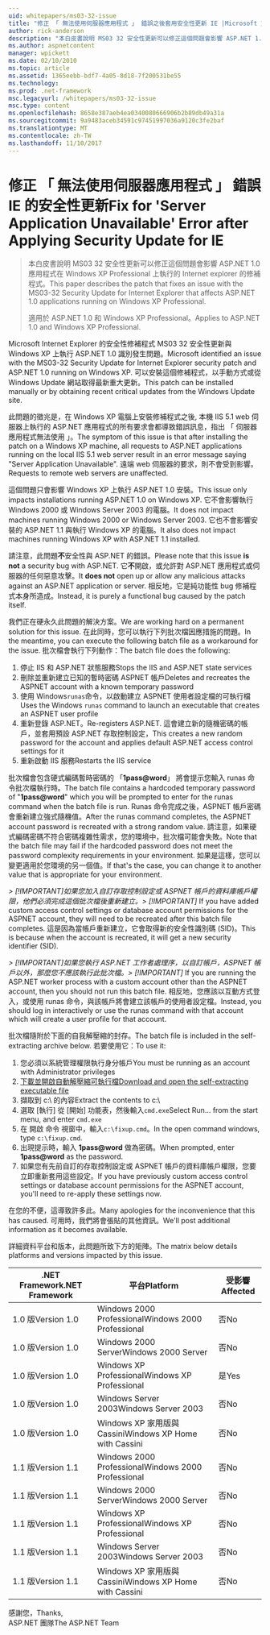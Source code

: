 ```yaml
---
uid: whitepapers/ms03-32-issue
title: "修正 「 無法使用伺服器應用程式 」 錯誤之後套用安全性更新 IE |Microsoft 文件"
author: rick-anderson
description: "本白皮書說明 MS03 32 安全性更新可以修正這個問題會影響 ASP.NET 1.0 Wi-fi 上執行的應用程式的 Internet explorer 的修補程式..."
ms.author: aspnetcontent
manager: wpickett
ms.date: 02/10/2010
ms.topic: article
ms.assetid: 1365eebb-bdf7-4a05-8d18-7f200531be55
ms.technology: 
ms.prod: .net-framework
msc.legacyurl: /whitepapers/ms03-32-issue
msc.type: content
ms.openlocfilehash: 8658e387aeb4ea0340080666906b2b89db49a31a
ms.sourcegitcommit: 9a9483aceb34591c97451997036a9120c3fe2baf
ms.translationtype: MT
ms.contentlocale: zh-TW
ms.lasthandoff: 11/10/2017
---
```

<a name="fix-for-server-application-unavailable-error-after-applying-security-update-for-ie"></a><span data-ttu-id="1dfe3-103">修正 「 無法使用伺服器應用程式 」 錯誤 IE 的安全性更新</span><span class="sxs-lookup"><span data-stu-id="1dfe3-103">Fix for 'Server Application Unavailable' Error after Applying Security Update for IE</span></span>
====================
> <span data-ttu-id="1dfe3-104">本白皮書說明 MS03 32 安全性更新可以修正這個問題會影響 ASP.NET 1.0 應用程式在 Windows XP Professional 上執行的 Internet explorer 的修補程式。</span><span class="sxs-lookup"><span data-stu-id="1dfe3-104">This paper describes the patch that fixes an issue with the MS03-32 Security Update for Internet Explorer that affects ASP.NET 1.0 applications running on Windows XP Professional.</span></span>
> 
> <span data-ttu-id="1dfe3-105">適用於 ASP.NET 1.0 和 Windows XP Professional。</span><span class="sxs-lookup"><span data-stu-id="1dfe3-105">Applies to ASP.NET 1.0 and Windows XP Professional.</span></span>


<span data-ttu-id="1dfe3-106">Microsoft Internet Explorer 的安全性修補程式 MS03 32 安全性更新與 Windows XP 上執行 ASP.NET 1.0 識別發生問題。</span><span class="sxs-lookup"><span data-stu-id="1dfe3-106">Microsoft identified an issue with the MS03-32 Security Update for Internet Explorer security patch and ASP.NET 1.0 running on Windows XP.</span></span> <span data-ttu-id="1dfe3-107">可以安裝這個修補程式，以手動方式或從 Windows Update 網站取得最新重大更新。</span><span class="sxs-lookup"><span data-stu-id="1dfe3-107">This patch can be installed manually or by obtaining recent critical updates from the Windows Update site.</span></span>

<span data-ttu-id="1dfe3-108">此問題的徵兆是，在 Windows XP 電腦上安裝修補程式之後, 本機 IIS 5.1 web 伺服器上執行的 ASP.NET 應用程式的所有要求會都導致錯誤訊息，指出 「 伺服器應用程式無法使用 」。</span><span class="sxs-lookup"><span data-stu-id="1dfe3-108">The symptom of this issue is that after installing the patch on a Windows XP machine, all requests to ASP.NET applications running on the local IIS 5.1 web server result in an error message saying "Server Application Unavailable".</span></span> <span data-ttu-id="1dfe3-109">遠端 web 伺服器的要求，則不會受到影響。</span><span class="sxs-lookup"><span data-stu-id="1dfe3-109">Requests to remote web servers are unaffected.</span></span>

<span data-ttu-id="1dfe3-110">這個問題只會影響 Windows XP 上執行 ASP.NET 1.0 安裝。</span><span class="sxs-lookup"><span data-stu-id="1dfe3-110">This issue only impacts installations running ASP.NET 1.0 on Windows XP.</span></span> <span data-ttu-id="1dfe3-111">它不會影響執行 Windows 2000 或 Windows Server 2003 的電腦。</span><span class="sxs-lookup"><span data-stu-id="1dfe3-111">It does not impact machines running Windows 2000 or Windows Server 2003.</span></span> <span data-ttu-id="1dfe3-112">它也不會影響安裝的 ASP.NET 1.1 與執行 Windows XP 的電腦。</span><span class="sxs-lookup"><span data-stu-id="1dfe3-112">It also does not impact machines running Windows XP with ASP.NET 1.1 installed.</span></span>

<span data-ttu-id="1dfe3-113">請注意，此問題**不**安全性與 ASP.NET 的錯誤。</span><span class="sxs-lookup"><span data-stu-id="1dfe3-113">Please note that this issue **is not** a security bug with ASP.NET.</span></span> <span data-ttu-id="1dfe3-114">它**不**開啟，或允許對 ASP.NET 應用程式或伺服器的任何惡意攻擊。</span><span class="sxs-lookup"><span data-stu-id="1dfe3-114">It **does not** open up or allow any malicious attacks against an ASP.NET application or server.</span></span> <span data-ttu-id="1dfe3-115">相反地，它是純功能性 bug 修補程式本身所造成。</span><span class="sxs-lookup"><span data-stu-id="1dfe3-115">Instead, it is purely a functional bug caused by the patch itself.</span></span>

<span data-ttu-id="1dfe3-116">我們正在硬永久此問題的解決方案。</span><span class="sxs-lookup"><span data-stu-id="1dfe3-116">We are working hard on a permanent solution for this issue.</span></span> <span data-ttu-id="1dfe3-117">在此同時，您可以執行下列批次檔因應措施的問題。</span><span class="sxs-lookup"><span data-stu-id="1dfe3-117">In the meantime, you can execute the following batch file as a workaround for the issue.</span></span> <span data-ttu-id="1dfe3-118">批次檔會執行下列動作：</span><span class="sxs-lookup"><span data-stu-id="1dfe3-118">The batch file does the following:</span></span>

1. <span data-ttu-id="1dfe3-119">停止 IIS 和 ASP.NET 狀態服務</span><span class="sxs-lookup"><span data-stu-id="1dfe3-119">Stops the IIS and ASP.NET state services</span></span>
2. <span data-ttu-id="1dfe3-120">刪除並重新建立已知的暫時密碼 ASPNET 帳戶</span><span class="sxs-lookup"><span data-stu-id="1dfe3-120">Deletes and recreates the ASPNET account with a known temporary password</span></span>
3. <span data-ttu-id="1dfe3-121">使用 Windows`runas`命令，以啟動建立 ASPNET 使用者設定檔的可執行檔</span><span class="sxs-lookup"><span data-stu-id="1dfe3-121">Uses the Windows `runas` command to launch an executable that creates an ASPNET user profile</span></span>
4. <span data-ttu-id="1dfe3-122">重新登錄 ASP.NET。</span><span class="sxs-lookup"><span data-stu-id="1dfe3-122">Re-registers ASP.NET.</span></span> <span data-ttu-id="1dfe3-123">這會建立新的隨機密碼的帳戶，並套用預設 ASP.NET 存取控制設定，</span><span class="sxs-lookup"><span data-stu-id="1dfe3-123">This creates a new random password for the account and applies default ASP.NET access control settings for it</span></span>
5. <span data-ttu-id="1dfe3-124">重新啟動 IIS 服務</span><span class="sxs-lookup"><span data-stu-id="1dfe3-124">Restarts the IIS service</span></span>

<span data-ttu-id="1dfe3-125">批次檔會包含硬式編碼暫時密碼的 「**1pass@word**」 將會提示您輸入 runas 命令批次檔執行時。</span><span class="sxs-lookup"><span data-stu-id="1dfe3-125">The batch file contains a hardcoded temporary password of "**1pass@word**" which you will be prompted to enter for the runas command when the batch file is run.</span></span> <span data-ttu-id="1dfe3-126">Runas 命令完成之後，ASPNET 帳戶密碼會重新建立強式隨機值。</span><span class="sxs-lookup"><span data-stu-id="1dfe3-126">After the runas command completes, the ASPNET account password is recreated with a strong random value.</span></span> <span data-ttu-id="1dfe3-127">請注意，如果硬式編碼密碼不符合密碼複雜性需求，您的環境中，批次檔可能會失敗。</span><span class="sxs-lookup"><span data-stu-id="1dfe3-127">Note that the batch file may fail if the hardcoded password does not meet the password complexity requirements in your environment.</span></span> <span data-ttu-id="1dfe3-128">如果是這樣，您可以變更適用於您環境的另一個值。</span><span class="sxs-lookup"><span data-stu-id="1dfe3-128">If that's the case, you can change it to another value that is appropriate for your environment.</span></span>

<span data-ttu-id="1dfe3-129">*> [!IMPORTANT]*如果您加入自訂存取控制設定或 ASPNET 帳戶的資料庫帳戶權限，他們必須完成這個批次檔後重新建立。</span><span class="sxs-lookup"><span data-stu-id="1dfe3-129">*> [!IMPORTANT]* If you have added custom access control settings or database account permissions for the ASPNET account, they will need to be recreated after this batch file completes.</span></span> <span data-ttu-id="1dfe3-130">這是因為當帳戶重新建立，它會取得新的安全性識別碼 (SID)。</span><span class="sxs-lookup"><span data-stu-id="1dfe3-130">This is because when the account is recreated, it will get a new security identifier (SID).</span></span>

<span data-ttu-id="1dfe3-131">*> [!IMPORTANT]*如果您執行 ASP.NET 工作者處理序，以自訂帳戶，ASPNET 帳戶以外，那麼您不應該執行此批次檔。</span><span class="sxs-lookup"><span data-stu-id="1dfe3-131">*> [!IMPORTANT]* If you are running the ASP.NET worker process with a custom account other than the ASPNET account, then you should not run this batch file.</span></span> <span data-ttu-id="1dfe3-132">相反地，您應該以互動方式登入，或使用 runas 命令，與該帳戶將會建立該帳戶的使用者設定檔。</span><span class="sxs-lookup"><span data-stu-id="1dfe3-132">Instead, you should log in interactively or use the runas command with that account which will create a user profile for that account.</span></span>

<span data-ttu-id="1dfe3-133">批次檔隨附於下面的自我解壓縮的封存。</span><span class="sxs-lookup"><span data-stu-id="1dfe3-133">The batch file is included in the self-extracting archive below.</span></span> <span data-ttu-id="1dfe3-134">若要使用它：</span><span class="sxs-lookup"><span data-stu-id="1dfe3-134">To use it:</span></span>

1. <span data-ttu-id="1dfe3-135">您必須以系統管理權限執行身分帳戶</span><span class="sxs-lookup"><span data-stu-id="1dfe3-135">You must be running as an account with Administrator privileges</span></span>
2. [<span data-ttu-id="1dfe3-136">下載並開啟自動解壓縮可執行檔</span><span class="sxs-lookup"><span data-stu-id="1dfe3-136">Download and open the self-extracting executable file</span></span>](ms03-32-issue/_static/fixup1.exe)
3. <span data-ttu-id="1dfe3-137">擷取到 c:\ 的內容</span><span class="sxs-lookup"><span data-stu-id="1dfe3-137">Extract the contents to c:\\</span></span>
4. <span data-ttu-id="1dfe3-138">選取 [執行] 從 [開始] 功能表，然後輸入`cmd.exe`</span><span class="sxs-lookup"><span data-stu-id="1dfe3-138">Select Run... from the start menu, and enter `cmd.exe`</span></span>
5. <span data-ttu-id="1dfe3-139">在 開啟 命令 視窗中，輸入`c:\fixup.cmd`。</span><span class="sxs-lookup"><span data-stu-id="1dfe3-139">In the open command windows, type `c:\fixup.cmd`.</span></span>
6. <span data-ttu-id="1dfe3-140">出現提示時，輸入 **1pass@word** 做為密碼。</span><span class="sxs-lookup"><span data-stu-id="1dfe3-140">When prompted, enter **1pass@word** as the password.</span></span>
7. <span data-ttu-id="1dfe3-141">如果您有先前自訂的存取控制設定或 ASPNET 帳戶的資料庫帳戶權限，您要立即重新套用這些設定。</span><span class="sxs-lookup"><span data-stu-id="1dfe3-141">If you have previously custom access control settings or database account permissions for the ASPNET account, you'll need to re-apply these settings now.</span></span>

<span data-ttu-id="1dfe3-142">在您的不便，這導致許多此。</span><span class="sxs-lookup"><span data-stu-id="1dfe3-142">Many apologies for the inconvenience that this has caused.</span></span> <span data-ttu-id="1dfe3-143">可用時，我們將會張貼的其他資訊。</span><span class="sxs-lookup"><span data-stu-id="1dfe3-143">We'll post additional information as it becomes available.</span></span>

<span data-ttu-id="1dfe3-144">詳細資料平台和版本，此問題所致下方的矩陣。</span><span class="sxs-lookup"><span data-stu-id="1dfe3-144">The matrix below details platforms and versions impacted by this issue.</span></span>

| <span data-ttu-id="1dfe3-145">.NET Framework</span><span class="sxs-lookup"><span data-stu-id="1dfe3-145">.NET Framework</span></span> | <span data-ttu-id="1dfe3-146">平台</span><span class="sxs-lookup"><span data-stu-id="1dfe3-146">Platform</span></span> | <span data-ttu-id="1dfe3-147">受影響</span><span class="sxs-lookup"><span data-stu-id="1dfe3-147">Affected</span></span> |
| --- | --- | --- |
| <span data-ttu-id="1dfe3-148">1.0 版</span><span class="sxs-lookup"><span data-stu-id="1dfe3-148">Version 1.0</span></span> | <span data-ttu-id="1dfe3-149">Windows 2000 Professional</span><span class="sxs-lookup"><span data-stu-id="1dfe3-149">Windows 2000 Professional</span></span> | <span data-ttu-id="1dfe3-150">否</span><span class="sxs-lookup"><span data-stu-id="1dfe3-150">No</span></span> |
| <span data-ttu-id="1dfe3-151">1.0 版</span><span class="sxs-lookup"><span data-stu-id="1dfe3-151">Version 1.0</span></span> | <span data-ttu-id="1dfe3-152">Windows 2000 Server</span><span class="sxs-lookup"><span data-stu-id="1dfe3-152">Windows 2000 Server</span></span> | <span data-ttu-id="1dfe3-153">否</span><span class="sxs-lookup"><span data-stu-id="1dfe3-153">No</span></span> |
| <span data-ttu-id="1dfe3-154">1.0 版</span><span class="sxs-lookup"><span data-stu-id="1dfe3-154">Version 1.0</span></span> | <span data-ttu-id="1dfe3-155">Windows XP Professional</span><span class="sxs-lookup"><span data-stu-id="1dfe3-155">Windows XP Professional</span></span> | <span data-ttu-id="1dfe3-156">是</span><span class="sxs-lookup"><span data-stu-id="1dfe3-156">Yes</span></span> |
| <span data-ttu-id="1dfe3-157">1.0 版</span><span class="sxs-lookup"><span data-stu-id="1dfe3-157">Version 1.0</span></span> | <span data-ttu-id="1dfe3-158">Windows Server 2003</span><span class="sxs-lookup"><span data-stu-id="1dfe3-158">Windows Server 2003</span></span> | <span data-ttu-id="1dfe3-159">否</span><span class="sxs-lookup"><span data-stu-id="1dfe3-159">No</span></span> |
| <span data-ttu-id="1dfe3-160">1.0 版</span><span class="sxs-lookup"><span data-stu-id="1dfe3-160">Version 1.0</span></span> | <span data-ttu-id="1dfe3-161">Windows XP 家用版與 Cassini</span><span class="sxs-lookup"><span data-stu-id="1dfe3-161">Windows XP Home with Cassini</span></span> | <span data-ttu-id="1dfe3-162">否</span><span class="sxs-lookup"><span data-stu-id="1dfe3-162">No</span></span> |
| <span data-ttu-id="1dfe3-163">1.1 版</span><span class="sxs-lookup"><span data-stu-id="1dfe3-163">Version 1.1</span></span> | <span data-ttu-id="1dfe3-164">Windows 2000 Professional</span><span class="sxs-lookup"><span data-stu-id="1dfe3-164">Windows 2000 Professional</span></span> | <span data-ttu-id="1dfe3-165">否</span><span class="sxs-lookup"><span data-stu-id="1dfe3-165">No</span></span> |
| <span data-ttu-id="1dfe3-166">1.1 版</span><span class="sxs-lookup"><span data-stu-id="1dfe3-166">Version 1.1</span></span> | <span data-ttu-id="1dfe3-167">Windows 2000 Server</span><span class="sxs-lookup"><span data-stu-id="1dfe3-167">Windows 2000 Server</span></span> | <span data-ttu-id="1dfe3-168">否</span><span class="sxs-lookup"><span data-stu-id="1dfe3-168">No</span></span> |
| <span data-ttu-id="1dfe3-169">1.1 版</span><span class="sxs-lookup"><span data-stu-id="1dfe3-169">Version 1.1</span></span> | <span data-ttu-id="1dfe3-170">Windows XP Professional</span><span class="sxs-lookup"><span data-stu-id="1dfe3-170">Windows XP Professional</span></span> | <span data-ttu-id="1dfe3-171">否</span><span class="sxs-lookup"><span data-stu-id="1dfe3-171">No</span></span> |
| <span data-ttu-id="1dfe3-172">1.1 版</span><span class="sxs-lookup"><span data-stu-id="1dfe3-172">Version 1.1</span></span> | <span data-ttu-id="1dfe3-173">Windows Server 2003</span><span class="sxs-lookup"><span data-stu-id="1dfe3-173">Windows Server 2003</span></span> | <span data-ttu-id="1dfe3-174">否</span><span class="sxs-lookup"><span data-stu-id="1dfe3-174">No</span></span> |
| <span data-ttu-id="1dfe3-175">1.1 版</span><span class="sxs-lookup"><span data-stu-id="1dfe3-175">Version 1.1</span></span> | <span data-ttu-id="1dfe3-176">Windows XP 家用版與 Cassini</span><span class="sxs-lookup"><span data-stu-id="1dfe3-176">Windows XP Home with Cassini</span></span> | <span data-ttu-id="1dfe3-177">否</span><span class="sxs-lookup"><span data-stu-id="1dfe3-177">No</span></span> |

<span data-ttu-id="1dfe3-178">感謝您，</span><span class="sxs-lookup"><span data-stu-id="1dfe3-178">Thanks,</span></span>   
 <span data-ttu-id="1dfe3-179">ASP.NET 團隊</span><span class="sxs-lookup"><span data-stu-id="1dfe3-179">The ASP.NET Team</span></span>
